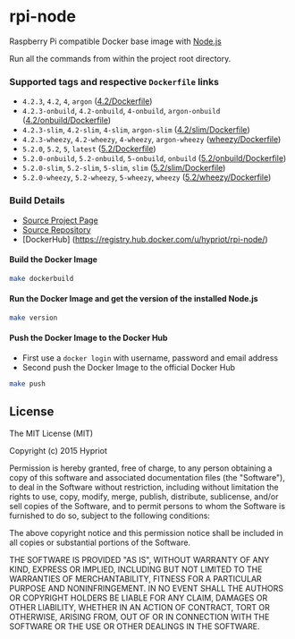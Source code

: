# rpi-node

Raspberry Pi compatible Docker base image with [Node.js](http://nodejs.org)

Run all the commands from within the project root directory.

### Supported tags and respective `Dockerfile` links
- `4.2.3`, `4.2`, `4`, `argon` ([4.2/Dockerfile](https://github.com/hypriot/rpi-node/blob/master/4.2/Dockerfile))
- `4.2.3-onbuild`, `4.2-onbuild`, `4-onbuild`, `argon-onbuild` ([4.2/onbuild/Dockerfile](https://github.com/hypriot/rpi-node/blob/master/4.2/onbuild/Dockerfile))
- `4.2.3-slim`, `4.2-slim`, `4-slim`, `argon-slim` ([4.2/slim/Dockerfile](https://github.com/hypriot/rpi-node/blob/master/4.2/slim/Dockerfile))
- `4.2.3-wheezy`, `4.2-wheezy`, `4-wheezy`, `argon-wheezy` ([wheezy/Dockerfile](https://github.com/hypriot/rpi-node/blob/master/4.2/wheezy/Dockerfile))
- `5.2.0`, `5.2`, `5`, `latest` ([5.2/Dockerfile](https://github.com/hypriot/rpi-node/blob/master/5.2/Dockerfile))
- `5.2.0-onbuild`, `5.2-onbuild`, `5-onbuild`, `onbuild` ([5.2/onbuild/Dockerfile](https://github.com/hypriot/rpi-node/blob/master/5.2/onbuild/Dockerfile))
- `5.2.0-slim`, `5.2-slim`, `5-slim`, `slim` ([5.2/slim/Dockerfile](https://github.com/hypriot/rpi-node/blob/master/5.2/slim/Dockerfile))
- `5.2.0-wheezy`, `5.2-wheezy`, `5-wheezy`, `wheezy` ([5.2/wheezy/Dockerfile](https://github.com/hypriot/rpi-node/blob/master/5.2/wheezy/Dockerfile))

### Build Details
- [Source Project Page](https://github.com/hypriot)
- [Source Repository](https://github.com/hypriot/rpi-node)
- [DockerHub] (https://registry.hub.docker.com/u/hypriot/rpi-node/)

#### Build the Docker Image
```bash
make dockerbuild
```

#### Run the Docker Image and get the version of the installed Node.js
```bash
make version
```

#### Push the Docker Image to the Docker Hub
* First use a `docker login` with username, password and email address
* Second push the Docker Image to the official Docker Hub

```bash
make push
```

## License

The MIT License (MIT)

Copyright (c) 2015 Hypriot

Permission is hereby granted, free of charge, to any person obtaining a copy
of this software and associated documentation files (the "Software"), to deal
in the Software without restriction, including without limitation the rights
to use, copy, modify, merge, publish, distribute, sublicense, and/or sell
copies of the Software, and to permit persons to whom the Software is
furnished to do so, subject to the following conditions:

The above copyright notice and this permission notice shall be included in all
copies or substantial portions of the Software.

THE SOFTWARE IS PROVIDED "AS IS", WITHOUT WARRANTY OF ANY KIND, EXPRESS OR
IMPLIED, INCLUDING BUT NOT LIMITED TO THE WARRANTIES OF MERCHANTABILITY,
FITNESS FOR A PARTICULAR PURPOSE AND NONINFRINGEMENT. IN NO EVENT SHALL THE
AUTHORS OR COPYRIGHT HOLDERS BE LIABLE FOR ANY CLAIM, DAMAGES OR OTHER
LIABILITY, WHETHER IN AN ACTION OF CONTRACT, TORT OR OTHERWISE, ARISING FROM,
OUT OF OR IN CONNECTION WITH THE SOFTWARE OR THE USE OR OTHER DEALINGS IN THE
SOFTWARE.
